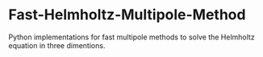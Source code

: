 # Fast-Helmholtz-Multipole-Method
Python implementations for fast multipole methods to solve the Helmholtz equation in three dimentions.
